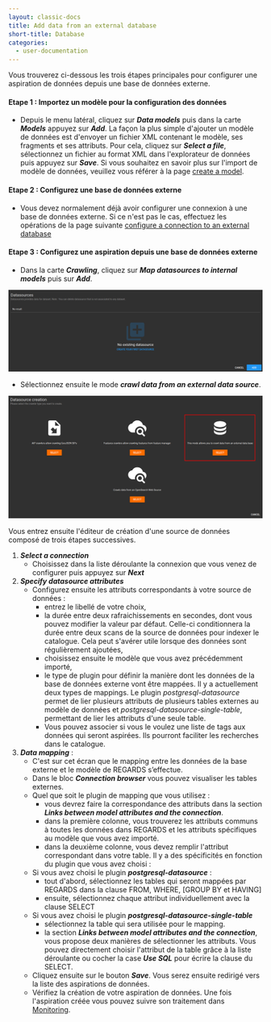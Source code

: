 ```yaml
---
layout: classic-docs
title: Add data from an external database
short-title: Database
categories:
  - user-documentation
---
```

 
Vous trouverez ci-dessous les trois étapes principales pour configurer une aspiration de données depuis une base de données externe.

#### Etape 1 : Importez un modèle pour la configuration des données
- Depuis le menu latéral, cliquez sur ***Data models*** puis dans la carte ***Models*** appuyez sur ***Add***. 
La façon la plus simple d'ajouter un modèle de données est d'envoyer un fichier XML contenant le modèle, ses fragments 
et ses attributs. 
Pour cela, cliquez sur ***Select a file***, sélectionnez un fichier au format XML dans l'explorateur de données puis appuyez sur ***Save***. Si vous souhaitez en savoir plus sur l'import de modèle de données, veuillez vous référer à la page [create a model](/user-documentation/admin/configuration/models-configuration).


#### Etape 2 : Configurez une base de données externe
- Vous devez normalement déjà avoir configurer une connexion à une base de données externe. Si ce n'est pas le cas, effectuez les opérations de la page suivante [configure a connection to an external database](/user-documentation/admin/crawler/configure-database)


#### Etape 3 : Configurez une aspiration depuis une base de données externe
- Dans la carte ***Crawling***, cliquez sur ***Map datasources to internal models*** puis sur ***Add***.

<div align="center">
    <img src="/assets/images/user-documentation/admin/crawler/crawler-add-datasource.png" alt="add datasource" width="800"> 
</div>

- Sélectionnez ensuite le mode ***crawl data from an external data source***. 

<div align="center">
    <img src="/assets/images/user-documentation/admin/crawler/crawler-add-datasource-database.png" alt="database" width="800"> 
</div>

Vous entrez ensuite l'éditeur de création d'une source de données composé de trois étapes successives.

1. ***Select a connection***
   - Choisissez dans la liste déroulante la connexion que vous venez de configurer puis appuyez 
sur ***Next***
2. ***Specify datasource attributes***
   - Configurez ensuite les attributs correspondants à votre source de données :
     - entrez le libellé de votre choix,
     - la durée entre deux rafraichissements en secondes, dont vous pouvez modifier la valeur par défaut. Celle-ci conditionnera la durée entre deux scans de la source de données pour indexer le catalogue. Cela peut s'avérer utile lorsque des données sont régulièrement ajoutées,
     - choisissez ensuite le modèle que vous avez précédemment importé,
     - le type de plugin pour définir la manière dont les données de la base de données externe vont être mappées. Il y a actuellement deux types de mappings. Le plugin *postgresql-datasource* permet de lier plusieurs attributs de plusieurs tables externes au modèle de données et *postgresql-datasource-single-table*, permettant de lier les attributs d'une seule table.
     - Vous pouvez associer si vous le voulez une liste de tags aux données qui seront aspirées. Ils pourront faciliter les recherches dans le catalogue.
3. ***Data mapping*** : 
   - C'est sur cet écran que le mapping entre les données de la base externe et le modèle de REGARDS s’effectue. 
   - Dans le bloc ***Connection browser*** vous pouvez visualiser les tables externes.
   - Quel que soit le plugin de mapping que vous utilisez :
     - vous devrez faire la correspondance des attributs dans la section ***Links between model attributes and the connection***. 
     - dans la première colonne, vous trouverez les attributs communs à toutes les données dans REGARDS et les attributs spécifiques au modèle que vous avez importé. 
     - dans la deuxième colonne, vous devez remplir l'attribut correspondant dans votre table. Il y a des spécificités en fonction du plugin que vous avez choisi :
   - Si vous avez choisi le plugin ***postgresql-datasource*** :
     - tout d'abord, sélectionnez les tables qui seront mappées par REGARDS dans la clause FROM, WHERE, \[GROUP BY et HAVING]
     - ensuite, sélectionnez chaque attribut individuellement avec la clause SELECT 
   - Si vous avez choisi le plugin ***postgresql-datasource-single-table*** 
     - sélectionnez la table qui sera utilisée pour le mapping.
     - la section ***Links between model attributes and the connection***, vous propose deux manières de sélectionner les attributs. Vous pouvez directement choisir l'attribut de la table grâce à la liste déroulante ou cocher la case ***Use SQL*** pour écrire la clause du SELECT.
   - Cliquez ensuite sur le bouton ***Save***. Vous serez ensuite redirigé vers la liste des aspirations de données.
   - Vérifiez la création de votre aspiration de données. Une fois l'aspiration créée vous pouvez suivre son traitement dans [Monitoring](/user-documentation/admin/crawler/monitor-crawling).
    
